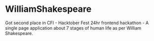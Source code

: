 # WilliamShakespeare
Got second place in CFI - Hacktober Fest 24hr frontend hackathon - A single page application about 7 stages of human life as per William Shakespeare.
